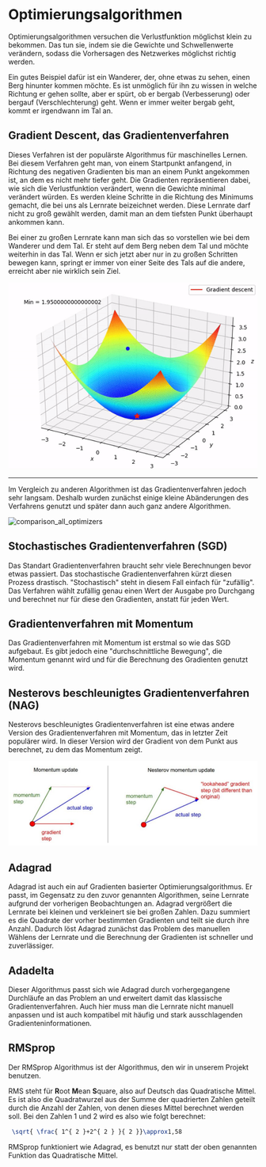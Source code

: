 # Optimierungsalgorithmen
Optimierungsalgorithmen versuchen die Verlustfunktion möglichst klein zu bekommen. Das tun sie, indem sie 
die Gewichte und Schwellenwerte verändern, sodass die Vorhersagen des Netzwerkes möglichst richtig werden.

Ein gutes Beispiel dafür ist ein Wanderer, der, ohne etwas zu sehen, einen Berg hinunter kommen möchte.
Es ist unmöglich für ihn zu wissen in welche Richtung er gehen sollte, aber er spürt, ob er bergab (Verbesserung) 
oder bergauf (Verschlechterung) geht. Wenn er immer weiter bergab geht, kommt er irgendwann im Tal an.

## Gradient Descent, das Gradientenverfahren
Dieses Verfahren ist der populärste Algorithmus für maschinelles Lernen. 
Bei diesem Verfahren geht man, von einem Startpunkt anfangend, in Richtung des negativen Gradienten
bis man an einem Punkt angekommen ist, an dem es nicht mehr tiefer geht.
Die Gradienten repräsentieren dabei, wie sich die Verlustfunktion verändert, wenn die Gewichte minimal verändert
würden.
Es werden kleine Schritte in die Richtung des Minimums gemacht, die bei uns als Lernrate beizeichnet werden. 
Diese Lernrate darf nicht zu groß gewählt werden, damit man an dem tiefsten Punkt überhaupt ankommen kann.

Bei einer zu großen Lernrate kann man sich das so vorstellen wie bei dem Wanderer und dem Tal. 
Er steht auf dem Berg neben dem Tal und möchte weiterhin in das Tal. 
Wenn er sich jetzt aber nur in zu großen Schritten bewegen kann, springt er immer 
von einer Seite des Tals auf die andere, erreicht aber nie wirklich sein Ziel.

![gradient_descent](https://raw.githubusercontent.com/felar/robug/master/pictures_gifs/gradientdescent.gif)
___
Im Vergleich zu anderen Algorithmen ist das Gradientenverfahren jedoch sehr langsam.
Deshalb wurden zunächst einige kleine Abänderungen des Verfahrens genutzt und später dann auch ganz andere Algorithmen.

![comparison_all_optimizers](https://raw.githubusercontent.com/felar/robug/master/pictures_gifs/optimizer_comparison.gif)

## Stochastisches Gradientenverfahren (SGD)
Das Standart Gradientenverfahren braucht sehr viele Berechnungen bevor etwas passiert. Das stochastische Gradientenverfahren
kürzt diesen Prozess drastisch. "Stochastisch" steht in diesem Fall einfach für "zufällig". 
Das Verfahren wählt zufällig genau einen Wert der Ausgabe pro Durchgang und berechnet nur für diese den Gradienten, anstatt
für jeden Wert.

## Gradientenverfahren mit Momentum
Das Gradientenverfahren mit Momentum ist erstmal so wie das SGD aufgebaut. Es gibt jedoch eine "durchschnittliche Bewegung", die 
Momentum genannt wird und für die Berechnung des Gradienten genutzt wird.

## Nesterovs beschleunigtes Gradientenverfahren (NAG)
Nesterovs beschleunigtes Gradientenverfahren ist eine etwas andere Version des Gradientenverfahren mit Momentum, das in 
letzter Zeit populärer wird. In dieser Version wird der Gradient von dem Punkt aus berechnet, zu dem das Momentum zeigt.

![comparison_momentum_NAG](https://raw.githubusercontent.com/felar/robug/master/pictures_gifs/nag_comp.png)

## Adagrad
Adagrad ist auch ein auf Gradienten basierter Optimierungsalgorithmus. Er passt, im Gegensatz zu den zuvor genannten Algorithmen, 
seine Lernrate aufgrund der vorherigen Beobachtungen an. Adagrad vergrößert die Lernrate bei kleinen und verkleinert 
sie bei großen Zahlen.
Dazu summiert es die Quadrate der vorher bestimmten Gradienten und teilt sie durch ihre Anzahl.
Dadurch löst Adagrad zunächst das Problem des manuellen Wählens der Lernrate
und die Berechnung der Gradienten ist schneller und zuverlässiger.

## Adadelta
Dieser Algorithmus passt sich wie Adagrad durch vorhergegangene Durchläufe an das Problem an und erweitert damit das klassische 
Gradientenverfahren. Auch hier muss man die Lernrate nicht manuell anpassen und ist auch kompatibel mit häufig und stark ausschlagenden
Gradienteninformationen. 

## RMSprop
Der RMSprop Algorithmus ist der Algorithmus, den wir in unserem Projekt benutzen. 

RMS steht für **R**oot **M**ean **S**quare, 
also auf Deutsch das Quadratische Mittel. Es ist also die Quadratwurzel aus der Summe der quadrierten Zahlen geteilt durch 
die Anzahl der Zahlen, von denen dieses Mittel berechnet werden soll.
Bei den Zahlen 1 und 2 wird es also wie folgt berechnet:

```latex
 \sqrt{ \frac{ 1^{ 2 }+2^{ 2 } }{ 2 }}\approx1,58
```

RMSprop funktioniert wie Adagrad, es benutzt nur statt der oben genannten Funktion das Quadratische Mittel.

